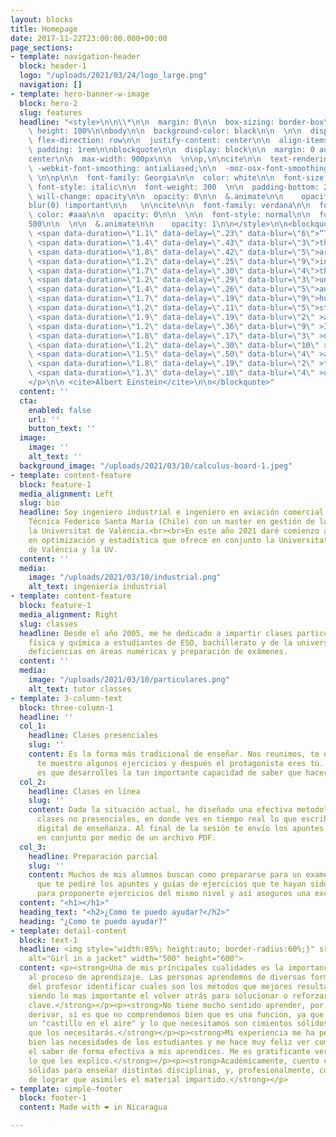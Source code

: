 ```yaml
---
layout: blocks
title: Homepage
date: 2017-11-22T23:00:00.000+00:00
page_sections:
- template: navigation-header
  block: header-1
  logo: "/uploads/2021/03/24/logo_large.png"
  navigation: []
- template: hero-banner-w-image
  block: hero-2
  slug: features
  headline: "<style>\n\n\\*\n\n  margin: 0\n\n  box-sizing: border-box\n\n  \n\nhtml,\n\nbody\n\n
    \ height: 100%\n\nbody\n\n  background-color: black\n\n  \n\n  display: flex\n\n
    \ flex-direction: row\n\n  justify-content: center\n\n  align-items: center\n\n
    \ padding: 1rem\n\nblockquote\n\n  display: block\n\n  margin: 0 auto\n\n  text-align:
    center\n\n  max-width: 900px\n\n  \n\np,\n\ncite\n\n  text-rendering: optimizeLegibility;\n\n
    \ -webkit-font-smoothing: antialiased;\n\n  -moz-osx-font-smoothing: grayscale;\n\n
    \ \n\np\n\n  font-family: Georgia\n\n  color: white\n\n  font-size: 2.7rem\n\n
    \ font-style: italic\n\n  font-weight: 300  \n\n  padding-bottom: 2rem\n\n \n\nspan\n\n
    \ will-change: opacity\n\n  opacity: 0\n\n  &.animate\n\n    opacity: 1\n\n    -webkit-filter:
    blur(0) !important\n\n   \n\ncite\n\n  font-family: verdana\n\n  font-size: .9rem\n\n
    \ color: #aaa\n\n  opacity: 0\n\n  \n\n  font-style: normal\n\n  font-weight:
    500\n\n  \n\n  &.animate\n\n    opacity: 1\n\n</style>\n\n<blockquote>\n\n <p>\n\n
    \ <span data-duration=\"1.1\" data-delay=\".23\" data-blur=\"6\">“Two&nbsp;</span>\n\n
    \ <span data-duration=\"1.4\" data-delay=\".43\" data-blur=\"3\">things&nbsp;</span>\n\n
    \ <span data-duration=\"1.8\" data-delay=\".42\" data-blur=\"5\">are&nbsp;</span>\n\n
    \ <span data-duration=\"1.2\" data-delay=\".25\" data-blur=\"9\">infinite:&nbsp;</span>\n\n
    \ <span data-duration=\"1.7\" data-delay=\".30\" data-blur=\"4\">the&nbsp;</span>\n\n
    \ <span data-duration=\"1.2\" data-delay=\".29\" data-blur=\"3\">universe&nbsp;</span>\n\n
    \ <span data-duration=\"1.4\" data-delay=\".26\" data-blur=\"5\">and&nbsp;</span>\n\n
    \ <span data-duration=\"1.7\" data-delay=\".19\" data-blur=\"9\">human&nbsp;</span>\n\n
    \ <span data-duration=\"1.2\" data-delay=\".11\" data-blur=\"5\">stupidity;&nbsp;</span>\n\n
    \ <span data-duration=\"1.9\" data-delay=\".19\" data-blur=\"2\" >and&nbsp;</span>\n\n
    \ <span data-duration=\"1.2\" data-delay=\".36\" data-blur=\"9\" >I'm&nbsp;</span>\n\n
    \ <span data-duration=\"1.8\" data-delay=\".17\" data-blur=\"3\" >not&nbsp;</span>\n\n
    \ <span data-duration=\"1.2\" data-delay=\".30\" data-blur=\"10\" >sure&nbsp;</span>\n\n
    \ <span data-duration=\"1.5\" data-delay=\".50\" data-blur=\"4\" >about&nbsp;</span>\n\n
    \ <span data-duration=\"1.8\" data-delay=\".19\" data-blur=\"2\" >the&nbsp;</span>\n\n
    \ <span data-duration=\"1.3\" data-delay=\".18\" data-blur=\"4\" >universe.”&nbsp;</span>\n\n
    </p>\n\n <cite>Albert Einstein</cite>\n\n</blockquote>"
  content: ''
  cta:
    enabled: false
    url: ''
    button_text: ''
  image:
    image: ''
    alt_text: ''
  background_image: "/uploads/2021/03/10/calculus-board-1.jpeg"
- template: content-feature
  block: feature-1
  media_alignment: Left
  slug: bio
  headline: Soy ingeniero industrial e ingeniero en aviación comercial de la Universidad
    Técnica Federico Santa María (Chile) con un master en gestión de la calidad en
    la Universitat de València.<br><br>En este año 2021 daré comienzo a un doctorado
    en optimización y estadística que ofrece en conjunto la Universitat Politécnica
    de València y la UV.
  content: ''
  media:
    image: "/uploads/2021/03/10/industrial.png"
    alt_text: ingeniería industrial
- template: content-feature
  block: feature-1
  media_alignment: Right
  slug: classes
  headline: Desde el año 2005, me he dedicado a impartir clases particulares de matemáticas,
    física y química a estudiantes de ESO, bachillerato y de la universidad para superar
    deficiencias en áreas numéricas y preparación de exámenes.
  content: ''
  media:
    image: "/uploads/2021/03/10/particulares.png"
    alt_text: tutor classes
- template: 3-column-text
  block: three-column-1
  headline: ''
  col_1:
    headline: Clases presenciales
    slug: ''
    content: Es la forma más tradicional de enseñar. Nos reunimos, te enseño la teoría,
      te muestro algunos ejercicios y después el protagonista eres tú. Lo más importante
      es que desarrolles la tan importante capacidad de saber que hacer en cada caso.
  col_2:
    headline: Clases en línea
    slug: ''
    content: Dada la situación actual, he diseñado una efectiva metodología de realizar
      clases no presenciales, en donde ves en tiempo real lo que escribo en mi dispositivo
      digital de enseñanza. Al final de la sesión te envío los apuntes que realicemos
      en conjunto por medio de un archivo PDF.
  col_3:
    headline: Preparación parcial
    slug: ''
    content: Muchos de mis alumnos buscan como prepararse para un examen. Es por esto
      que te pediré los apuntes y guías de ejercicios que te hayan sido entregados,
      para proponerte ejercicios del mismo nivel y así asegures una excelente calificación.​
  content: "<h1></h1>"
  heading_text: "<h2>¿Como te puedo ayudar?</h2>"
  heading: "¿Como te puedo ayudar?"
- template: detail-content
  block: text-1
  headline: <img style="width:85%; height:auto; border-radius:60%;}" src="https://profematesvalencia.net/uploads/1/3/5/5/135504880/marcel_orig.jpg"
    alt="Girl in a jacket" width="500" height="600">
  content: <p><strong>Una de mis principales cualidades es la importancia que le doy
    al proceso de aprendizaje. Las personas aprendemos de diversas formas y es labor
    del profesor identificar cuales son los métodos que mejores resultados generan,
    siendo lo mas importante el volver atrás para solucionar o reforzar algunos conceptos
    clave.</strong></p><p><strong>No tiene mucho sentido aprender, por ejemplo, a
    derivar, si es que no comprendemos bien que es una función, ya que no haríamos
    un "castillo en el aire" y lo que necesitamos son cimientos sólidos, te aseguro
    que los necesitarás.</strong></p><p><strong>Mi experiencia me ha permitido conocer
    bien las necesidades de los estudiantes y me hace muy feliz ver como logro traspasar
    el saber de forma efectiva a mis aprendices. Me es gratificante ver que comprenden
    lo que les explico.</strong></p><p><strong>Académicamente, cuento con bases muy
    sólidas para enseñar distintas disciplinas, y, profesionalmente, con la habilidad
    de lograr que asimiles el material impartido.</strong></p>
- template: simple-footer
  block: footer-1
  content: Made with ❤︎ in Nicaragua

---
```

